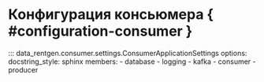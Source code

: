 # Конфигурация консьюмера { #configuration-consumer }

::: data_rentgen.consumer.settings.ConsumerApplicationSettings
    options:
        docstring_style: sphinx
        members:
            - database
            - logging
            - kafka
            - consumer
            - producer
